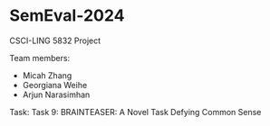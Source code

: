 # SemEval-2024
CSCI-LING 5832 Project

Team members:
- Micah Zhang
- Georgiana Weihe
- Arjun Narasimhan

Task:
Task 9: BRAINTEASER: A Novel Task Defying Common Sense
